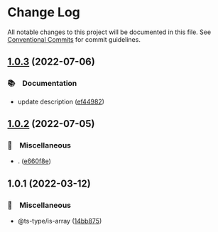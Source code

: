 # Change Log

All notable changes to this project will be documented in this file.
See [Conventional Commits](https://conventionalcommits.org) for commit guidelines.

## [1.0.3](https://github.com/bluelovers/ws-ts-type/compare/@ts-type/is-array@1.0.2...@ts-type/is-array@1.0.3) (2022-07-06)


### 📚　Documentation

* update description ([ef44982](https://github.com/bluelovers/ws-ts-type/commit/ef4498286a43b0a07315eca093d60c4792379f29))





## [1.0.2](https://github.com/bluelovers/ws-ts-type/compare/@ts-type/is-array@1.0.1...@ts-type/is-array@1.0.2) (2022-07-05)


### 🔖　Miscellaneous

* . ([e660f8e](https://github.com/bluelovers/ws-ts-type/commit/e660f8e0b4e0afda0bfabfbcbe8e2c10b3e69a80))





## 1.0.1 (2022-03-12)


### 🔖　Miscellaneous

* @ts-type/is-array ([14bb875](https://github.com/bluelovers/ws-ts-type/commit/14bb87590963c65e673e8b443dcb1c0064468075))
